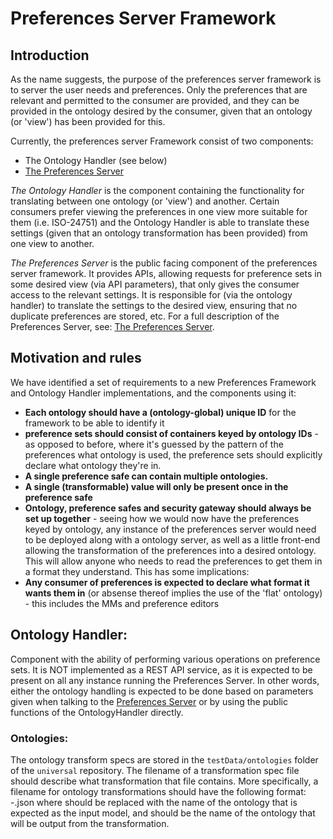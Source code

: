 # Preferences Server Framework

## Introduction

As the name suggests, the purpose of the preferences server framework is to server the user needs and preferences. Only
the preferences that are relevant and permitted to the consumer are provided, and they can be provided in the ontology
desired by the consumer, given that an ontology (or 'view') has been provided for this.

Currently, the preferences server Framework consist of two components:

* The Ontology Handler (see below)
* [The Preferences Server](PreferencesServer.md)

_The Ontology Handler_ is the component containing the functionality for translating between one ontology (or 'view')
and another. Certain consumers prefer viewing the preferences in one view more suitable for them (i.e. ISO-24751) and
the Ontology Handler is able to translate these settings (given that an ontology transformation has been provided) from
one view to another.

_The Preferences Server_ is the public facing component of the preferences server framework. It provides APIs, allowing
requests for preference sets in some desired view (via API parameters), that only gives the consumer access to the
relevant settings. It is responsible for (via the ontology handler) to translate the settings to the desired view,
ensuring that no duplicate preferences are stored, etc. For a full description of the Preferences Server, see: [The
Preferences Server](PreferencesServer.md).

## Motivation and rules

We have identified a set of requirements to a new Preferences Framework and Ontology Handler implementations, and the
components using it:

* **Each ontology should have a (ontology-global) unique ID** for the framework to be able to identify it
* **preference sets should consist of containers keyed by ontology IDs** - as opposed to before, where it's guessed by
  the pattern of the preferences what ontology is used, the preference sets should explicitly declare what ontology
  they're in.
* **A single preference safe can contain multiple ontologies.**
* **A single (transformable) value will only be present once in the preference safe**
* **Ontology, preference safes and security gateway should always be set up together** - seeing how we would now have
  the preferences keyed by ontology, any instance of the preferences server would need to be deployed along with a
  ontology server, as well as a little front-end allowing the transformation of the preferences into a desired ontology.
  This will allow anyone who needs to read the preferences to get them in a format they understand. This has some
  implications:
* **Any consumer of preferences is expected to declare what format it wants them in** (or absense thereof implies the
  use of the 'flat' ontology) - this includes the MMs and preference editors

## Ontology Handler:

Component with the ability of performing various operations on preference sets. It is NOT implemented as a REST API
service, as it is expected to be present on all any instance running the Preferences Server. In other words, either the
ontology handling is expected to be done based on parameters given when talking to the [Preferences
Server](PreferencesServer.md) or by using the public functions of the OntologyHandler directly.

### Ontologies:

The ontology transform specs are stored in the `testData/ontologies` folder of the `universal` repository. The filename
of a transformation spec file should describe what transformation that file contains. More specifically, a filename for
ontology transformations should have the following format: <from>-<to>.json where <from> should be replaced with the
name of the ontology that is expected as the input model, and <to> should be the name of the ontology that will be
output from the transformation.
